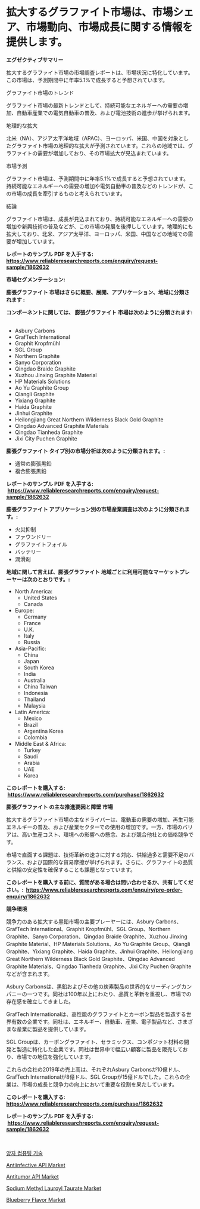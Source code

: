 <p><h1>拡大するグラファイト市場は、市場シェア、市場動向、市場成長に関する情報を提供します。</h1></p><p><strong>エグゼクティブサマリー</strong></p>
<p><p>拡大するグラファイト市場の市場調査レポートは、市場状況に特化しています。この市場は、予測期間中に年率5.1%で成長すると予想されています。</p><p>グラファイト市場のトレンド</p><p>グラファイト市場の最新トレンドとして、持続可能なエネルギーへの需要の増加、自動車産業での電気自動車の普及、および電池技術の進歩が挙げられます。</p><p>地理的な拡大</p><p>北米（NA）、アジア太平洋地域（APAC）、ヨーロッパ、米国、中国を対象としたグラファイト市場の地理的な拡大が予測されています。これらの地域では、グラファイトの需要が増加しており、その市場拡大が見込まれています。</p><p>市場予測</p><p>グラファイト市場は、予測期間中に年率5.1%で成長すると予想されています。持続可能なエネルギーへの需要の増加や電気自動車の普及などのトレンドが、この市場の成長を牽引するものと考えられています。</p><p>結論</p><p>グラファイト市場は、成長が見込まれており、持続可能なエネルギーへの需要の増加や新興技術の普及などが、この市場の発展を後押ししています。地理的にも拡大しており、北米、アジア太平洋、ヨーロッパ、米国、中国などの地域での需要が増加しています。</p></p>
<p><strong>レポートのサンプル PDF を入手する: <a href="https://www.reliableresearchreports.com/enquiry/request-sample/1862632">https://www.reliableresearchreports.com/enquiry/request-sample/1862632</a></strong></p>
<p><strong>市場セグメンテーション:</strong></p>
<p><strong> 膨張グラファイト 市場はさらに概要、展開、アプリケーション、地域に分類されます :</strong></p>
<p><strong>コンポーネントに関しては、 膨張グラファイト 市場は次のように分類されます: &nbsp;</strong></p>
<p><ul><li>Asbury Carbons</li><li>GrafTech International</li><li>Graphit Kropfmühl</li><li>SGL Group</li><li>Northern Graphite</li><li>Sanyo Corporation</li><li>Qingdao Braide Graphite</li><li>Xuzhou Jinxing Graphite Material</li><li>HP Materials Solutions</li><li>Ao Yu Graphite Group</li><li>Qiangli Graphite</li><li>Yixiang Graphite</li><li>Haida Graphite</li><li>Jinhui Graphite</li><li>Heilongjiang Great Northern Wilderness Black Gold Graphite</li><li>Qingdao Advanced Graphite Materials</li><li>Qingdao Tianheda Graphite</li><li>Jixi City Puchen Graphite</li></ul></p>
<p><strong> 膨張グラファイト タイプ別の市場分析は次のように分類されます。:</strong></p>
<p><ul><li>通常の膨張黒鉛</li><li>複合膨張黒鉛</li></ul></p>
<p><strong>レポートのサンプル PDF を入手する: &nbsp;<a href="https://www.reliableresearchreports.com/enquiry/request-sample/1862632">https://www.reliableresearchreports.com/enquiry/request-sample/1862632</a></strong></p>
<p><strong> 膨張グラファイト アプリケーション別の市場産業調査は次のように分類されます。:</strong></p>
<p><ul><li>火災抑制</li><li>ファウンドリー</li><li>グラファイトフォイル</li><li>バッテリー</li><li>潤滑剤</li></ul></p>
<p><strong>地域に関して言えば、膨張グラファイト 地域ごとに利用可能なマーケットプレーヤーは次のとおりです。:</strong></p>
<p><ul>
    <li>
        North America:
        <ul>
            <li>United States</li>
            <li>Canada</li>
        </ul>
    </li>
    <li>
        Europe:
        <ul>
            <li>Germany</li>
            <li>France</li>
            <li>U.K.</li>
            <li>Italy</li>
            <li>Russia</li>
        </ul>
    </li>
    <li>
        Asia-Pacific:
        <ul>
            <li>China</li>
            <li>Japan</li>
            <li>South Korea</li>
            <li>India</li>
            <li>Australia</li>
            <li>China Taiwan</li>
            <li>Indonesia</li>
            <li>Thailand</li>
            <li>Malaysia</li>
        </ul>
    </li>
    <li>
        Latin America:
        <ul>
            <li>Mexico</li>
            <li>Brazil</li>
            <li>Argentina Korea</li>
            <li>Colombia</li>
        </ul>
    </li>
    <li>
        Middle East & Africa:
        <ul>
            <li>Turkey</li>
            <li>Saudi</li>
            <li>Arabia</li>
            <li>UAE</li>
            <li>Korea</li>
        </ul>
    </li>
    </ul></p>
<p><strong>このレポートを購入する: &nbsp;<a href="https://www.reliableresearchreports.com/purchase/1862632">https://www.reliableresearchreports.com/purchase/1862632</a></strong></p>
<p><strong>膨張グラファイト の主な推進要因と障壁 市場</strong></p>
<p><p>拡大するグラファイト市場の主なドライバーは、電動車の需要の増加、再生可能エネルギーの普及、および産業セクターでの使用の増加です。一方、市場のバリアは、高い生産コスト、環境への影響への懸念、および競合他社との価格競争です。</p><p>市場で直面する課題は、技術革新の速さに対する対応、供給過多と需要不足のバランス、および国際的な貿易摩擦が挙げられます。さらに、グラファイトの品質と供給の安定性を確保することも課題となっています。</p></p>
<p><strong>このレポートを購入する前に、質問がある場合は問い合わせるか、共有してください。:&nbsp; <a href="https://www.reliableresearchreports.com/enquiry/pre-order-enquiry/1862632">https://www.reliableresearchreports.com/enquiry/pre-order-enquiry/1862632</a></strong></p>
<p><strong>競争環境</strong></p>
<p><p>競争力のある拡大する黒鉛市場の主要プレーヤーには、Asbury Carbons、GrafTech International、Graphit Kropfmühl、SGL Group、Northern Graphite、Sanyo Corporation、Qingdao Braide Graphite、Xuzhou Jinxing Graphite Material、HP Materials Solutions、Ao Yu Graphite Group、Qiangli Graphite、Yixiang Graphite、Haida Graphite、Jinhui Graphite、Heilongjiang Great Northern Wilderness Black Gold Graphite、Qingdao Advanced Graphite Materials、Qingdao Tianheda Graphite、Jixi City Puchen Graphiteなどが含まれます。</p><p>Asbury Carbonsは、黒鉛およびその他の炭素製品の世界的なリーディングカンパニーの一つです。同社は100年以上にわたり、品質と革新を重視し、市場での存在感を確立してきました。</p><p>GrafTech Internationalは、高性能のグラファイトとカーボン製品を製造する世界有数の企業です。同社は、エネルギー、自動車、産業、電子製品など、さまざまな産業に製品を提供しています。</p><p>SGL Groupは、カーボングラファイト、セラミックス、コンポジット材料の開発と製造に特化した企業です。同社は世界中で幅広い顧客に製品を販売しており、市場での地位を強化しています。</p><p>これらの会社の2019年の売上高は、それぞれAsbury Carbonsが10億ドル、GrafTech Internationalが8億ドル、SGL Groupが15億ドルでした。これらの企業は、市場の成長と競争力の向上において重要な役割を果たしています。</p></p>
<p><strong>このレポートを購入する: &nbsp; <a href="https://www.reliableresearchreports.com/purchase/1862632">https://www.reliableresearchreports.com/purchase/1862632</a></strong></p>
<p><strong>レポートのサンプル PDF を入手する: &nbsp;<a href="https://www.reliableresearchreports.com/enquiry/request-sample/1862632">https://www.reliableresearchreports.com/enquiry/request-sample/1862632</a></strong><strong></strong></p>
<p>&nbsp;</p>
<p><p><a href="https://github.com/lzrvbyqzftro57/Market-Research-Report-List-1/blob/main/4951505191800.md">양자 컴퓨팅 기술</a></p><p><a href="https://sudsy-motorcycle-bbc.notion.site/Antiinfective-API-Market-Research-Report-Reveals-The-Latest-Trends-And-Opportunities-of-this-Market--d40fbc7aac65472287c1663653fd1781">Antiinfective API Market</a></p><p><a href="https://meowing-canidae-761.notion.site/Antitumor-API-Market-Research-Report-Provides-thorough-Industry-Overview-which-offers-an-In-Depth-A-a7c6e4e5d65840dc91242e6d191c718b">Antitumor API Market</a></p><p><a href="https://github.com/mauripalmi/Market-Research-Report-List-2/blob/main/sodium-methyl-lauroyl-taurate-market.md">Sodium Methyl Lauroyl Taurate Market</a></p><p><a href="https://view.publitas.com/reportprime-1/blueberry-flavor-market-size-share-trends-analysis-report-by-material-by-type-by-end-user-by-region-and-segment-forecasts-2024-2031/">Blueberry Flavor Market</a></p></p>